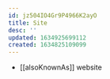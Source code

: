 ```yaml
---
id: jz504IO4Gr9P4966K2ayO
title: Site
desc: ''
updated: 1634925699112
created: 1634825109099
---
```


- [[alsoKnownAs]] website

